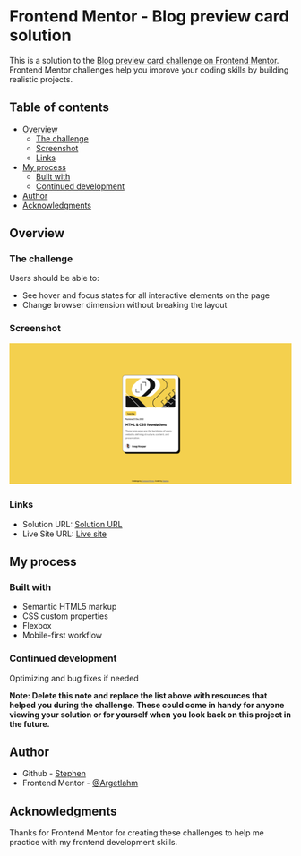 # Frontend Mentor - Blog preview card solution

This is a solution to the [Blog preview card challenge on Frontend Mentor](https://www.frontendmentor.io/challenges/blog-preview-card-ckPaj01IcS). Frontend Mentor challenges help you improve your coding skills by building realistic projects. 

## Table of contents

- [Overview](#overview)
  - [The challenge](#the-challenge)
  - [Screenshot](#screenshot)
  - [Links](#links)
- [My process](#my-process)
  - [Built with](#built-with)
  - [Continued development](#continued-development)
- [Author](#author)
- [Acknowledgments](#acknowledgments)


## Overview

### The challenge

Users should be able to:

- See hover and focus states for all interactive elements on the page
- Change browser dimension without breaking the layout

### Screenshot
![screenshot](assets/images/screenshot.png)

### Links

- Solution URL: [Solution URL](https://github.com/Argetlahm/blog-preview-card-component)
- Live Site URL: [Live site](https://argetlahm.github.io/blog-preview-card-component/)

## My process

### Built with

- Semantic HTML5 markup
- CSS custom properties
- Flexbox
- Mobile-first workflow

### Continued development

Optimizing and bug fixes if needed

**Note: Delete this note and replace the list above with resources that helped you during the challenge. These could come in handy for anyone viewing your solution or for yourself when you look back on this project in the future.**

## Author

- Github - [Stephen](https://github.com/Argetlahm)
- Frontend Mentor - [@Argetlahm](https://www.frontendmentor.io/profile/Argetlahm)

## Acknowledgments

Thanks for Frontend Mentor for creating these challenges to help me practice with my frontend development skills.

